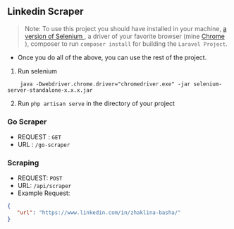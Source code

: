 ## Linkedin Scraper
 
> Note: To use this project you should have installed in your machine, <a href="https://www.seleniumhq.org/download/">a version of Selenium </a>, a driver of your favorite browser (mine <a href="http://chromedriver.chromium.org/downloads">Chrome </a>), composer to run `composer install` for building the `Laravel Project`. 

- Once you do all of the above, you can use the rest of the project.

1. Run selenium 

```
    java -Dwebdriver.chrome.driver="chromedriver.exe" -jar selenium-server-standalone-x.x.x.jar
```

2. Run `php artisan serve` in the directory of your project

### Go Scraper 

- REQUEST : `GET`
- URL : `/go-scraper`

### Scraping

- REQUEST: `POST`
- URL: `/api/scraper`
- Example Request: 

```json 
{
   "url": "https://www.linkedin.com/in/zhaklina-basha/"
}
```
